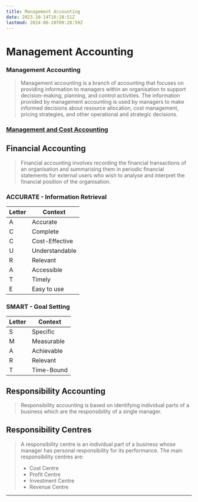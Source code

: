 ```yaml
---
title: Management Accounting
date: 2023-10-14T16:28:51Z
lastmod: 2024-06-20T09:28:59Z
---
```


# Management Accounting

### Management Accounting

> Management accounting is a branch of accounting that focuses on providing information to managers within an organisation to support decision-making, planning, and control activities. The information provided by management accounting is used by managers to make informed decisions about resource allocation, cost management, pricing strategies, and other operational and strategic decisions.

### [Management and Cost Accounting](Management%20and%20Cost%20Accounting.md)

## Financial Accounting

> Financial accounting involves recording the financial transactions of an organisation and summarising them in periodic financial statements for external users who wish to analyse and interpret the financial position of the organisation.

### ACCURATE - Information Retrieval

|Letter|Context|
| ------| --------------|
|A|Accurate|
|C|Complete|
|C|Cost-Effective|
|U|Understandable|
|R|Relevant|
|A|Accessible|
|T|Timely|
|E|Easy to use|

### SMART - Goal Setting

|Letter|Context|
| ------| ----------|
|S|Specific|
|M|Measurable|
|A|Achievable|
|R|Relevant|
|T|Time-Bound|

## Responsibility Accounting

> Responsibility accounting is based on identifying individual parts of a business which are the responsibility of a single manager.

## Responsibility Centres

> A responsibility centre is an individual part of a business whose manager has personal responsibility for its performance. The main responsibility centres are:
>
> - Cost Centre
> - Profit Centre
> - Investment Centre
> - Revenue Centre

---
